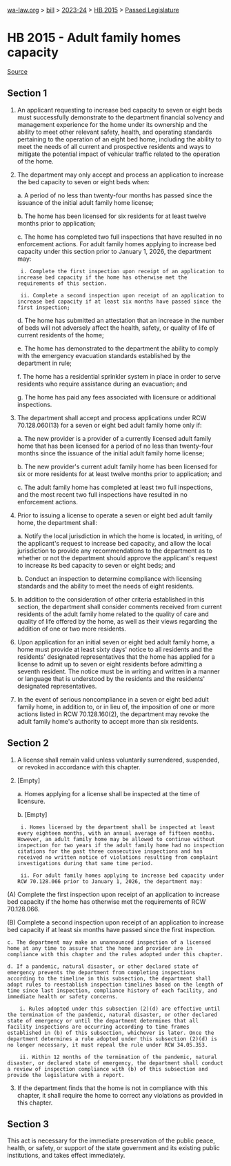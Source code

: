 [wa-law.org](/) > [bill](/bill/) > [2023-24](/bill/2023-24/) > [HB 2015](/bill/2023-24/hb/2015/) > [Passed Legislature](/bill/2023-24/hb/2015/S.PL/)

# HB 2015 - Adult family homes capacity

[Source](http://lawfilesext.leg.wa.gov/biennium/2023-24/Pdf/Bills/House%20Passed%20Legislature/2015-S.PL.pdf)

## Section 1
1. An applicant requesting to increase bed capacity to seven or eight beds must successfully demonstrate to the department financial solvency and management experience for the home under its ownership and the ability to meet other relevant safety, health, and operating standards pertaining to the operation of an eight bed home, including the ability to meet the needs of all current and prospective residents and ways to mitigate the potential impact of vehicular traffic related to the operation of the home.

2. The department may only accept and process an application to increase the bed capacity to seven or eight beds when:

    a. A period of no less than twenty-four months has passed since the issuance of the initial adult family home license;

    b. The home has been licensed for six residents for at least twelve months prior to application;

    c. The home has completed two full inspections that have resulted in no enforcement actions. For adult family homes applying to increase bed capacity under this section prior to January 1, 2026, the department may:

        i. Complete the first inspection upon receipt of an application to increase bed capacity if the home has otherwise met the requirements of this section.

        ii. Complete a second inspection upon receipt of an application to increase bed capacity if at least six months have passed since the first inspection;

    d. The home has submitted an attestation that an increase in the number of beds will not adversely affect the health, safety, or quality of life of current residents of the home;

    e. The home has demonstrated to the department the ability to comply with the emergency evacuation standards established by the department in rule;

    f. The home has a residential sprinkler system in place in order to serve residents who require assistance during an evacuation; and

    g. The home has paid any fees associated with licensure or additional inspections.

3. The department shall accept and process applications under RCW 70.128.060(13) for a seven or eight bed adult family home only if:

    a. The new provider is a provider of a currently licensed adult family home that has been licensed for a period of no less than twenty-four months since the issuance of the initial adult family home license;

    b. The new provider's current adult family home has been licensed for six or more residents for at least twelve months prior to application; and

    c. The adult family home has completed at least two full inspections, and the most recent two full inspections have resulted in no enforcement actions.

4. Prior to issuing a license to operate a seven or eight bed adult family home, the department shall:

    a. Notify the local jurisdiction in which the home is located, in writing, of the applicant's request to increase bed capacity, and allow the local jurisdiction to provide any recommendations to the department as to whether or not the department should approve the applicant's request to increase its bed capacity to seven or eight beds; and

    b. Conduct an inspection to determine compliance with licensing standards and the ability to meet the needs of eight residents.

5. In addition to the consideration of other criteria established in this section, the department shall consider comments received from current residents of the adult family home related to the quality of care and quality of life offered by the home, as well as their views regarding the addition of one or two more residents.

6. Upon application for an initial seven or eight bed adult family home, a home must provide at least sixty days' notice to all residents and the residents' designated representatives that the home has applied for a license to admit up to seven or eight residents before admitting a seventh resident. The notice must be in writing and written in a manner or language that is understood by the residents and the residents' designated representatives.

7. In the event of serious noncompliance in a seven or eight bed adult family home, in addition to, or in lieu of, the imposition of one or more actions listed in RCW 70.128.160(2), the department may revoke the adult family home's authority to accept more than six residents.

## Section 2
1. A license shall remain valid unless voluntarily surrendered, suspended, or revoked in accordance with this chapter.

2. [Empty]

    a. Homes applying for a license shall be inspected at the time of licensure.

    b. [Empty]

        i. Homes licensed by the department shall be inspected at least every eighteen months, with an annual average of fifteen months. However, an adult family home may be allowed to continue without inspection for two years if the adult family home had no inspection citations for the past three consecutive inspections and has received no written notice of violations resulting from complaint investigations during that same time period.

        ii. For adult family homes applying to increase bed capacity under RCW 70.128.066 prior to January 1, 2026, the department may:

(A) Complete the first inspection upon receipt of an application to increase bed capacity if the home has otherwise met the requirements of RCW 70.128.066.

(B) Complete a second inspection upon receipt of an application to increase bed capacity if at least six months have passed since the first inspection.

    c. The department may make an unannounced inspection of a licensed home at any time to assure that the home and provider are in compliance with this chapter and the rules adopted under this chapter.

    d. If a pandemic, natural disaster, or other declared state of emergency prevents the department from completing inspections according to the timeline in this subsection, the department shall adopt rules to reestablish inspection timelines based on the length of time since last inspection, compliance history of each facility, and immediate health or safety concerns.

        i. Rules adopted under this subsection (2)(d) are effective until the termination of the pandemic, natural disaster, or other declared state of emergency or until the department determines that all facility inspections are occurring according to time frames established in (b) of this subsection, whichever is later. Once the department determines a rule adopted under this subsection (2)(d) is no longer necessary, it must repeal the rule under RCW 34.05.353.

        ii. Within 12 months of the termination of the pandemic, natural disaster, or declared state of emergency, the department shall conduct a review of inspection compliance with (b) of this subsection and provide the legislature with a report.

3. If the department finds that the home is not in compliance with this chapter, it shall require the home to correct any violations as provided in this chapter.

## Section 3
This act is necessary for the immediate preservation of the public peace, health, or safety, or support of the state government and its existing public institutions, and takes effect immediately.
